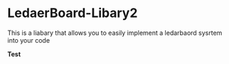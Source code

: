 # LedaerBoard-Libary2
This is a liabary that allows you to easily implement a ledarbaord sysrtem into your code

<strong> Test </strong>
